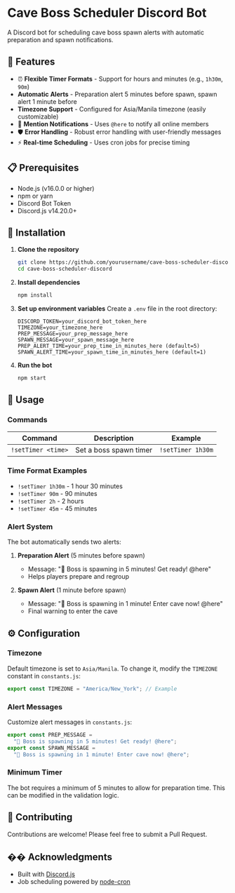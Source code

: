 # Cave Boss Scheduler Discord Bot

A Discord bot for scheduling cave boss spawn alerts with automatic preparation and spawn notifications.

## 🎯 Features

- ⏰ **Flexible Timer Formats** - Support for hours and minutes (e.g., `1h30m`, `90m`)
- **Automatic Alerts** - Preparation alert 5 minutes before spawn, spawn alert 1 minute before
- **Timezone Support** - Configured for Asia/Manila timezone (easily customizable)
- 📢 **Mention Notifications** - Uses `@here` to notify all online members
- 🛡️ **Error Handling** - Robust error handling with user-friendly messages
- ⚡ **Real-time Scheduling** - Uses cron jobs for precise timing

## 📋 Prerequisites

- Node.js (v16.0.0 or higher)
- npm or yarn
- Discord Bot Token
- Discord.js v14.20.0+

## 🚀 Installation

1. **Clone the repository**

   ```bash
   git clone https://github.com/yourusername/cave-boss-scheduler-discord.git
   cd cave-boss-scheduler-discord
   ```

2. **Install dependencies**

   ```bash
   npm install
   ```

3. **Set up environment variables**
   Create a `.env` file in the root directory:

   ```env
   DISCORD_TOKEN=your_discord_bot_token_here
   TIMEZONE=your_timezone_here
   PREP_MESSAGE=your_prep_message_here
   SPAWN_MESSAGE=your_spawn_message_here
   PREP_ALERT_TIME=your_prep_time_in_minutes_here (default=5)
   SPAWN_ALERT_TIME=your_spawn_time_in_minutes_here (default=1)
   ```

4. **Run the bot**
   ```bash
   npm start
   ```

## 📖 Usage

### Commands

| Command            | Description            | Example           |
| ------------------ | ---------------------- | ----------------- |
| `!setTimer <time>` | Set a boss spawn timer | `!setTimer 1h30m` |

### Time Format Examples

- `!setTimer 1h30m` - 1 hour 30 minutes
- `!setTimer 90m` - 90 minutes
- `!setTimer 2h` - 2 hours
- `!setTimer 45m` - 45 minutes

### Alert System

The bot automatically sends two alerts:

1. **Preparation Alert** (5 minutes before spawn)

   - Message: "🚨 Boss is spawning in 5 minutes! Get ready! @here"
   - Helps players prepare and regroup

2. **Spawn Alert** (1 minute before spawn)
   - Message: "🚨 Boss is spawning in 1 minute! Enter cave now! @here"
   - Final warning to enter the cave

## ⚙️ Configuration

### Timezone

Default timezone is set to `Asia/Manila`. To change it, modify the `TIMEZONE` constant in `constants.js`:

```javascript
export const TIMEZONE = "America/New_York"; // Example
```

### Alert Messages

Customize alert messages in `constants.js`:

```javascript
export const PREP_MESSAGE =
  "🚨 Boss is spawning in 5 minutes! Get ready! @here";
export const SPAWN_MESSAGE =
  "🚨 Boss is spawning in 1 minute! Enter cave now! @here";
```

### Minimum Timer

The bot requires a minimum of 5 minutes to allow for preparation time. This can be modified in the validation logic.

## 🤝 Contributing

Contributions are welcome! Please feel free to submit a Pull Request.

## �� Acknowledgments

- Built with [Discord.js](https://discord.js.org/)
- Job scheduling powered by [node-cron](https://github.com/node-cron/node-cron)
